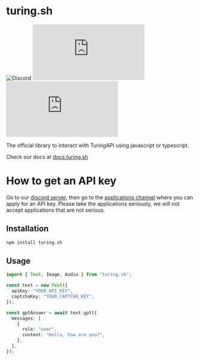# turing.sh

![Discord](https://img.shields.io/discord/899761438996963349)
![npm](https://img.shields.io/npm/dt/turing.sh)
![npm bundle size](https://img.shields.io/bundlephobia/min/turing.sh)

The official library to interact with TuringAPI using javascript or typescript.

Check our docs at [docs.turing.sh](https://docs.turing.sh)

# How to get an API key

Go to our [discord server](https://discord.gg/turing), then go to the [applications channel](https://discord.com/channels/899761438996963349/1129712544580374571) where you can apply for an API key. Please take the applications seriously, we will not accept applications that are not serious.

## Installation

```bash
npm install turing.sh
```

## Usage

```typescript
import { Text, Image, Audio } from "turing.sh";

const text = new Text({
  apiKey: "YOUR_API_KEY",
  captchaKey: "YOUR_CAPTCHA_KEY",
});

const gptAnswer = await text.gpt({
  messages: [
    {
      role: "user",
      content: "Hello, how are you?",
    },
  ],
});
```

